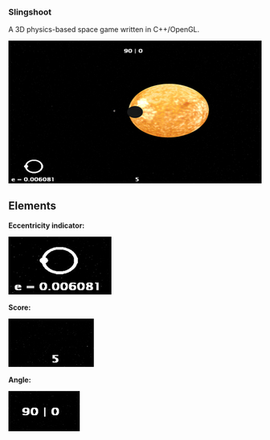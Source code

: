 ### Slingshoot
A 3D physics-based space game written in C++/OpenGL.

![](ss.jpg)

## Elements
**Eccentricity indicator:**  
  
![](ss_1.jpg)
  
**Score:**  
  
![](ss_2.jpg)
  
**Angle:**  
  
![](ss_3.jpg)
